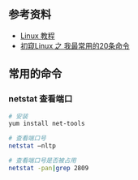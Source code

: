 ## 参考资料
- [Linux 教程](http://www.runoob.com/linux/linux-tutorial.html)
- [初窥Linux 之 我最常用的20条命令](https://blog.csdn.net/ljianhui/article/details/11100625)

## 常用的命令

### netstat 查看端口
```zsh
# 安装
yum install net-tools

# 查看端口号
netstat –nltp

# 查看端口号是否被占用
netstat -pan|grep 2809
```